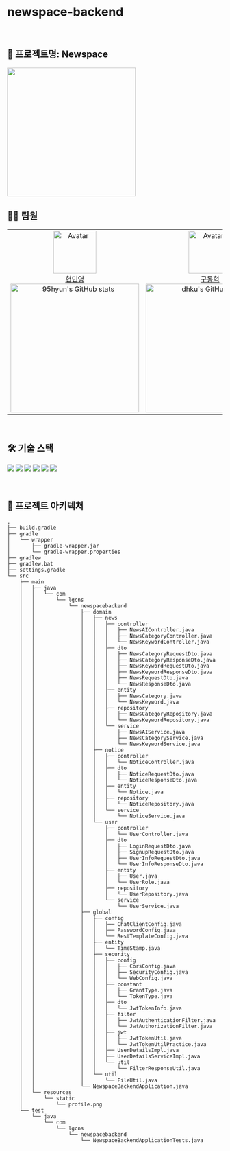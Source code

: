 # newspace-backend


<br>

## 📍 프로젝트명: Newspace
<img src="https://github.com/user-attachments/assets/04d415b7-b379-4a0b-9aba-ff1d3609db85" width="300" />
<br>


## 👩‍💻 팀원
<table>
    <tr>
        <!-- 첫 번째 팀원 -->
        <td align="center" width="33%">
            <img src="https://avatars.githubusercontent.com/u/151743721?v=4" alt="Avatar" width="100px"/><br/>
            <a href="https://github.com/95hyun">현민영</a>
            <br/>
            <img src="https://github-readme-stats.vercel.app/api?username=95hyun&show_icons=true&theme=transparent" alt="95hyun's GitHub stats" width="300px"/>
        </td>
        <!-- 두 번째 팀원 -->
        <td align="center" width="33%">
            <img src="https://avatars.githubusercontent.com/u/39462045?v=4" alt="Avatar" width="100px"/><br/>
            <a href="https://github.com/dhku">구동혁</a>
            <br/>
            <img src="https://github-readme-stats.vercel.app/api?username=dhku&show_icons=true&theme=transparent" alt="dhku's GitHub stats" width="300px"/>
        </td>
        <!-- 세 번째 팀원 -->
        <td align="center" width="33%">
            <img src="https://avatars.githubusercontent.com/u/124752866?v=4" alt="Avatar" width="100px"/><br/>
            <a href="https://github.com/minnnseokk">정민석</a>
            <br/>
            <img src="https://github-readme-stats.vercel.app/api?username=minnnseokk&show_icons=true&theme=transparent" alt="minnnseokk's GitHub stats" width="300px"/>
        </td>
    </tr>
</table>
<br/>

## 🛠️ 기술 스택

<img src="[https://img.shields.io/badge/HTML5-E34F26?style=for-the-badge&logo=HTML5](https://simpleicons.org/icons/springboot.svg)&logoColor=white"> <img src="https://img.shields.io/badge/CSS3-1572B6?style=for-the-badge&logo=CSS3&logoColor=white"> <img src="https://img.shields.io/badge/JavaScript-F7DF1E?style=for-the-badge&logo=JavaScript&logoColor=black"> <img src="https://img.shields.io/badge/React-61DAFB?style=for-the-badge&logo=React&logoColor=black"> <img src="https://img.shields.io/badge/Vite-646CFF?style=for-the-badge&logo=Vite&logoColor=white"> <img src="https://img.shields.io/badge/Figma-F24E1E?style=for-the-badge&logo=Figma&logoColor=white"> 

<br/>

## 📂 프로젝트 아키텍처

```
.
├── build.gradle
├── gradle
│   └── wrapper
│       ├── gradle-wrapper.jar
│       └── gradle-wrapper.properties
├── gradlew
├── gradlew.bat
├── settings.gradle
└── src
    ├── main
    │   ├── java
    │   │   └── com
    │   │       └── lgcns
    │   │           └── newspacebackend
    │   │               ├── domain
    │   │               │   ├── news
    │   │               │   │   ├── controller
    │   │               │   │   │   ├── NewsAIController.java
    │   │               │   │   │   ├── NewsCategoryController.java
    │   │               │   │   │   └── NewsKeywordController.java
    │   │               │   │   ├── dto
    │   │               │   │   │   ├── NewsCategoryRequestDto.java
    │   │               │   │   │   ├── NewsCategoryResponseDto.java
    │   │               │   │   │   ├── NewsKeywordRequestDto.java
    │   │               │   │   │   ├── NewsKeywordResponseDto.java
    │   │               │   │   │   ├── NewsRequestDto.java
    │   │               │   │   │   └── NewsResponseDto.java
    │   │               │   │   ├── entity
    │   │               │   │   │   ├── NewsCategory.java
    │   │               │   │   │   └── NewsKeyword.java
    │   │               │   │   ├── repository
    │   │               │   │   │   ├── NewsCategoryRepository.java
    │   │               │   │   │   └── NewsKeywordRepository.java
    │   │               │   │   └── service
    │   │               │   │       ├── NewsAIService.java
    │   │               │   │       ├── NewsCategoryService.java
    │   │               │   │       └── NewsKeywordService.java
    │   │               │   ├── notice
    │   │               │   │   ├── controller
    │   │               │   │   │   └── NoticeController.java
    │   │               │   │   ├── dto
    │   │               │   │   │   ├── NoticeRequestDto.java
    │   │               │   │   │   └── NoticeResponseDto.java
    │   │               │   │   ├── entity
    │   │               │   │   │   └── Notice.java
    │   │               │   │   ├── repository
    │   │               │   │   │   └── NoticeRepository.java
    │   │               │   │   └── service
    │   │               │   │       └── NoticeService.java
    │   │               │   └── user
    │   │               │       ├── controller
    │   │               │       │   └── UserController.java
    │   │               │       ├── dto
    │   │               │       │   ├── LoginRequestDto.java
    │   │               │       │   ├── SignupRequestDto.java
    │   │               │       │   ├── UserInfoRequestDto.java
    │   │               │       │   └── UserInfoResponseDto.java
    │   │               │       ├── entity
    │   │               │       │   ├── User.java
    │   │               │       │   └── UserRole.java
    │   │               │       ├── repository
    │   │               │       │   └── UserRepository.java
    │   │               │       └── service
    │   │               │           └── UserService.java
    │   │               ├── global
    │   │               │   ├── config
    │   │               │   │   ├── ChatClientConfig.java
    │   │               │   │   ├── PasswordConfig.java
    │   │               │   │   └── RestTemplateConfig.java
    │   │               │   ├── entity
    │   │               │   │   └── TimeStamp.java
    │   │               │   ├── security
    │   │               │   │   ├── config
    │   │               │   │   │   ├── CorsConfig.java
    │   │               │   │   │   ├── SecurityConfig.java
    │   │               │   │   │   └── WebConfig.java
    │   │               │   │   ├── constant
    │   │               │   │   │   ├── GrantType.java
    │   │               │   │   │   └── TokenType.java
    │   │               │   │   ├── dto
    │   │               │   │   │   └── JwtTokenInfo.java
    │   │               │   │   ├── filter
    │   │               │   │   │   ├── JwtAuthenticationFilter.java
    │   │               │   │   │   └── JwtAuthorizationFilter.java
    │   │               │   │   ├── jwt
    │   │               │   │   │   ├── JwtTokenUtil.java
    │   │               │   │   │   └── JwtTokenUtilPractice.java
    │   │               │   │   ├── UserDetailsImpl.java
    │   │               │   │   ├── UserDetailsServiceImpl.java
    │   │               │   │   └── util
    │   │               │   │       └── FilterResponseUtil.java
    │   │               │   └── util
    │   │               │       └── FileUtil.java
    │   │               └── NewspaceBackendApplication.java
    │   └── resources
    │       └── static
    │           └── profile.png
    └── test
        └── java
            └── com
                └── lgcns
                    └── newspacebackend
                        └── NewspaceBackendApplicationTests.java
```
<br/>

